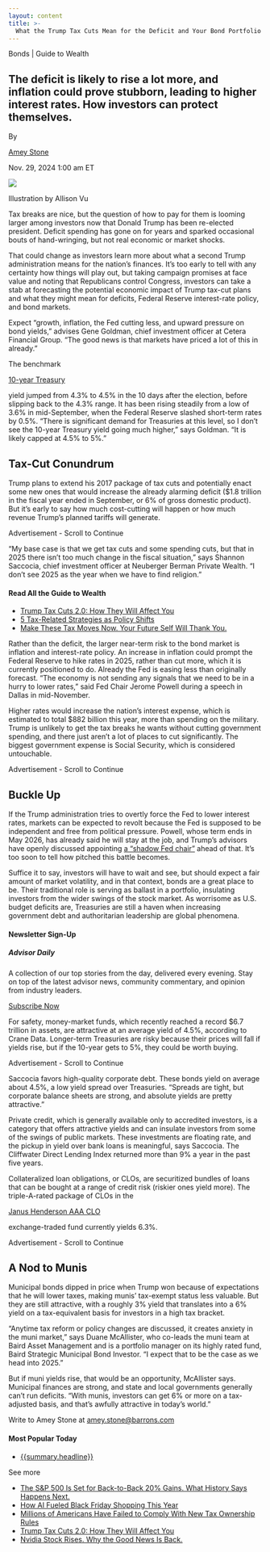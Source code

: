 ```yaml
---
layout: content
title: >-
  What the Trump Tax Cuts Mean for the Deficit and Your Bond Portfolio
---
```



Bonds | Guide to Wealth

The deficit is likely to rise a lot more, and inflation could prove stubborn, leading to higher interest rates. How investors can protect themselves.
-----------------------------------------------------------------------------------------------------------------------------------------------------





 




By



[Amey Stone](https://www.barrons.com/authors/amey-stone)





 Nov. 29, 2024 1:00 am ET
 

 








![](https://images.barrons.com/im-43079665?width=548&height=365)


Illustration by Allison Vu






Tax breaks are nice, but the question of how to pay for them is looming larger among investors now that Donald Trump has been re-elected president. Deficit spending has gone on for years and sparked occasional bouts of hand-wringing, but not real economic or market shocks. 


That could change as investors learn more about what a second Trump administration means for the nation’s finances. It’s too early to tell with any certainty how things will play out, but taking campaign promises at face value and noting that Republicans control Congress, investors can take a stab at forecasting the potential economic impact of Trump tax-cut plans and what they might mean for deficits, Federal Reserve interest-rate policy, and bond markets. 


 Expect “growth, inflation, the Fed cutting less, and upward pressure on bond yields,” advises Gene Goldman, chief investment officer at Cetera Financial Group. “The good news is that markets have priced a lot of this in already.”


The benchmark

 [10-year Treasury](https://www.barrons.com/market-data/futures/ty00?mod=article_chiclet)
 

 yield jumped from 4.3% to 4.5% in the 10 days after the election, before slipping back to the 4.3% range. It has been rising steadily from a low of 3.6% in mid-September, when the Federal Reserve slashed short-term rates by 0.5%. “There is significant demand for Treasuries at this level, so I don’t see the 10-year Treasury yield going much higher,” says Goldman. “It is likely capped at 4.5% to 5%.”


Tax-Cut Conundrum
-----------------

 Trump plans to extend his 2017 package of tax cuts and potentially enact some new ones that would increase the already alarming deficit ($1.8 trillion in the fiscal year ended in September, or 6% of gross domestic product). But it’s early to say how much cost-cutting will happen or how much revenue Trump’s planned tariffs will generate.




Advertisement - Scroll to Continue




“My base case is that we get tax cuts and some spending cuts, but that in 2025 there isn’t too much change in the fiscal situation,” says Shannon Saccocia, chief investment officer at Neuberger Berman Private Wealth. “I don’t see 2025 as the year when we have to find religion.”




#### Read All the Guide to Wealth

* [Trump Tax Cuts 2.0: How They Will Affect You](https://www.barrons.com/articles/WP-BAR-0001108631?mod=article_inline)
* [5 Tax-Related Strategies as Policy Shifts](https://www.barrons.com/articles/WP-BAR-0001108992?mod=article_inline)
* [Make These Tax Moves Now. Your Future Self Will Thank You.](https://www.barrons.com/articles/WP-BAR-0001108342?mod=article_inline)





Rather than the deficit, the larger near-term risk to the bond market is inflation and interest-rate policy. An increase in inflation could prompt the Federal Reserve to hike rates in 2025, rather than cut more, which it is currently positioned to do. Already the Fed is easing less than originally forecast. “The economy is not sending any signals that we need to be in a hurry to lower rates,” said Fed Chair Jerome Powell during a speech in Dallas in mid-November. 


Higher rates would increase the nation’s interest expense, which is estimated to total $882 billion this year, more than spending on the military. Trump is unlikely to get the tax breaks he wants without cutting government spending, and there just aren’t a lot of places to cut significantly. The biggest government expense is Social Security, which is considered untouchable. 




Advertisement - Scroll to Continue




Buckle Up
---------

 If the Trump administration tries to overtly force the Fed to lower interest rates, markets can be expected to revolt because the Fed is supposed to be independent and free from political pressure. Powell, whose term ends in May 2026, has already said he will stay at the job, and Trump’s advisors have openly discussed appointing [a “shadow Fed chair”](https://www.barrons.com/articles/trump-fed-chair-powell-fire-4b79079f?mod=article_inline) ahead of that. It’s too soon to tell how pitched this battle becomes. 


Suffice it to say, investors will have to wait and see, but should expect a fair amount of market volatility, and in that context, bonds are a great place to be. Their traditional role is serving as ballast in a portfolio, insulating investors from the wider swings of the stock market. As worrisome as U.S. budget deficits are, Treasuries are still a haven when increasing government debt and authoritarian leadership are global phenomena.




#### Newsletter Sign-Up


##### Advisor Daily


A collection of our top stories from the day, delivered every evening. Stay on top of the latest advisor news, community commentary, and opinion from industry leaders.


[Subscribe Now](https://www.barrons.com/newsletters?sub=394&mod=amp_inset)



For safety, money-market funds, which recently reached a record $6.7 trillion in assets, are attractive at an average yield of 4.5%, according to Crane Data. Longer-term Treasuries are risky because their prices will fall if yields rise, but if the 10-year gets to 5%, they could be worth buying.




Advertisement - Scroll to Continue




Saccocia favors high-quality corporate debt. These bonds yield on average about 4.5%, a low yield spread over Treasuries. “Spreads are tight, but corporate balance sheets are strong, and absolute yields are pretty attractive.” 


Private credit, which is generally available only to accredited investors, is a category that offers attractive yields and can insulate investors from some of the swings of public markets. These investments are floating rate, and the pickup in yield over bank loans is meaningful, says Saccocia. The Cliffwater Direct Lending Index returned more than 9% a year in the past five years.


Collateralized loan obligations, or CLOs, are securitized bundles of loans that can be bought at a range of credit risk (riskier ones yield more). The triple-A-rated package of CLOs in the

 
[Janus Henderson AAA CLO](https://www.barrons.com/market-data/funds/jaaa?mod=article_chiclet)

 exchange-traded fund currently yields 6.3%.




Advertisement - Scroll to Continue




A Nod to Munis
--------------

 Municipal bonds dipped in price when Trump won because of expectations that he will lower taxes, making munis’ tax-exempt status less valuable. But they are still attractive, with a roughly 3% yield that translates into a 6% yield on a tax-equivalent basis for investors in a high tax bracket.


“Anytime tax reform or policy changes are discussed, it creates anxiety in the muni market,” says Duane McAllister, who co-leads the muni team at Baird Asset Management and is a portfolio manager on its highly rated fund, Baird Strategic Municipal Bond Investor. “I expect that to be the case as we head into 2025.” 


But if muni yields rise, that would be an opportunity, McAllister says. Municipal finances are strong, and state and local governments generally can’t run deficits. “With munis, investors can get 6% or more on a tax-adjusted basis, and that’s awfully attractive in today’s world.”


Write to Amey Stone at [amey.stone@barrons.com](mailto:amey.stone@barrons.com)








#### Most Popular Today




* [{{summary.headline}}](/amp/articles/{{seoId}}?mod=ampMP)



 See more
 
* [The S&P 500 Is Set for Back-to-Back 20% Gains. What History Says Happens Next.](https://www.barrons.com/amp/articles/stock-market-returns-rally-69c9852d?mod=ampMP)
* [How AI Fueled Black Friday Shopping This Year](https://www.barrons.com/amp/articles/black-friday-shopping-cyber-monday-d31144da?mod=ampMP)
* [Millions of Americans Have Failed to Comply With New Tax Ownership Rules](https://www.barrons.com/amp/articles/tax-ownership-rules-61266f0a?mod=ampMP)
* [Trump Tax Cuts 2.0: How They Will Affect You](https://www.barrons.com/amp/articles/trump-tax-cuts-wealth-ca405b63?mod=ampMP)
* [Nvidia Stock Rises. Why the Good News Is Back.](https://www.barrons.com/amp/articles/nvidia-stock-amd-chip-ai-a86cfa0a?mod=ampMP)





